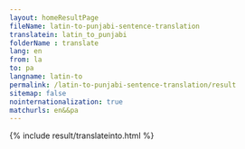 ```yaml
---
layout: homeResultPage
fileName: latin-to-punjabi-sentence-translation
translatein: latin_to_punjabi
folderName : translate
lang: en
from: la
to: pa
langname: latin-to
permalink: /latin-to-punjabi-sentence-translation/result
sitemap: false
nointernationalization: true
matchurls: en&&pa
---
```

{% include result/translateinto.html %}

<script src="/js/result/translation.js" data-foldername="{{page.folderName}}" data-lang="{{page.lang}}"></script>
